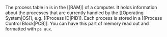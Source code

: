 The process table in is in the [[RAM]] of a computer. It holds information about the processes that are currently handled by the [[Operating System|OS]], e.g. [[Process ID|PID]]. Each process is stored in a [[Process Control Block|PCB]]. 
You can have this part of memory read out and formatted with `ps aux`.